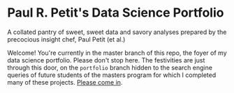 # Paul R. Petit's Data Science Portfolio
A collated pantry of sweet, sweet data and savory analyses prepared by the precocious insight chef, Paul Petit (et al.)

Welcome! You're currently in the master branch of this repo, the foyer of my data science portfolio. Please don't stop here. The festivities are just through this door, on the `portfolio` branch hidden to the search engine queries of future students of the masters program for which I completed many of these projects. [Please come in](https://github.com/paulrpetit/DataSciencePortfolio/tree/portfolio).

